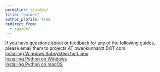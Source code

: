 ```yaml
---
permalink: /guides/
title: "guides"
author_profile: true
redirect_from: 
  - /guide/
---
```


If you have questions about or feedback for any of the following guides, please email them to projects AT owenkunhardt DOT com.  
[Installing Windows Subsystem for Linux](../documents/Installing_WSL.pdf)  
[Installing Python on Windows](../documents/Installing_Python_on_Windows.pdf)  
[Installing Python on macOS](../documents/Installing_Python_on_macOS.pdf)
